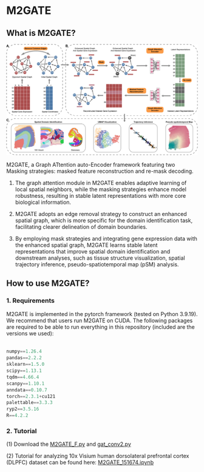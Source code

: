 # M2GATE

## What is M2GATE?

![Figure1_overview](https://github.com/LYxiaotai/M2GATE/blob/main/Figure1_overview.jpg)

M2GATE, a Graph ATtention auto-Encoder framework featuring two Masking strategies: masked feature reconstruction and re-mask decoding. 

1. The graph attention module in M2GATE enables adaptive learning of local spatial neighbors, while the masking strategies enhance model robustness, resulting in stable latent representations with more core biological information. 

2. M2GATE adopts an edge removal strategy to construct an enhanced spatial graph, which is more specific for the domain identification task, facilitating clearer delineation of domain boundaries. 

3. By employing mask strategies and integrating gene expression data with the enhanced spatial graph, M2GATE learns stable latent representations that improve spatial domain identification and downstream analyses, such as tissue structure visualization, spatial trajectory inference, pseudo-spatiotemporal map (pSM) analysis.


## How to use M2GATE?

### 1. Requirements

M2GATE is implemented in the pytorch framework (tested on Python 3.9.19). We recommend that users run M2GATE on CUDA. The following packages are required to be able to run everything in this repository (included are the versions we used):

``` python

numpy==1.26.4
pandas==2.2.2
sklearn==1.5.0
scipy==1.13.1
tqdm==4.66.4
scanpy==1.10.1
anndata==0.10.7
torch==2.3.1+cu121
palettable==3.3.3
ryp2==3.5.16
R==4.2.2

```


### 2. Tutorial

(1) Download the [M2GATE_F.py](https://github.com/LYxiaotai/M2GATE/blob/main) and [gat_conv2.py](https://github.com/LYxiaotai/M2GATE/blob/main)

(2) Tutorial for analyzing 10x Visium human dorsolateral prefrontal cortex (DLPFC) dataset can be found here: [M2GATE_151674.ipynb](https://github.com/LYxiaotai/M2GATE/blob/main)
